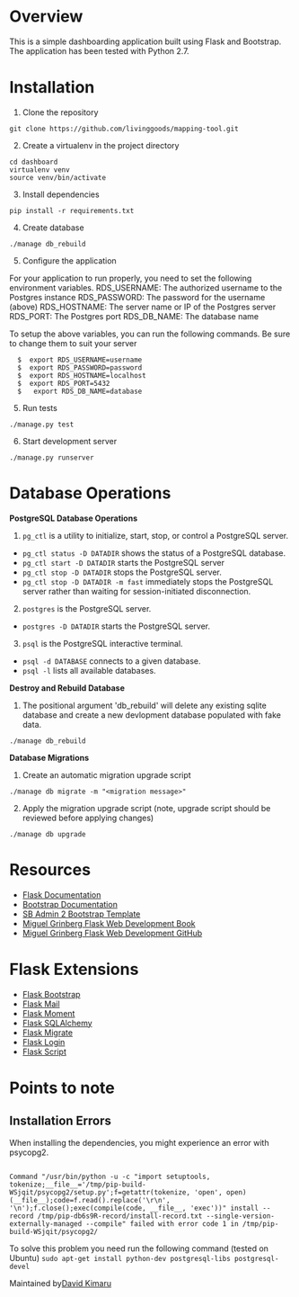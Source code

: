 # Overview

This is a simple dashboarding application built using Flask and Bootstrap.  The application has been tested with Python 2.7.



# Installation

1. Clone the repository

  ```
  git clone https://github.com/livinggoods/mapping-tool.git
  ```

2. Create a virtualenv in the project directory

  ```
  cd dashboard
  virtualenv venv
  source venv/bin/activate
  ```

3. Install dependencies

  ```
  pip install -r requirements.txt
  ```

4. Create database

  ```
  ./manage db_rebuild
  ```

5. Configure the application

For your application to run properly, you need to set the following environment variables.
RDS_USERNAME: The authorized username to the Postgres instance
RDS_PASSWORD: The password for the username (above)
RDS_HOSTNAME: The server name or IP of the Postgres server
RDS_PORT: The Postgres port
RDS_DB_NAME: The database name

To setup the above variables, you can run the following commands. Be sure to change them to suit your server
```
  $  export RDS_USERNAME=username
  $  export RDS_PASSWORD=password
  $  export RDS_HOSTNAME=localhost
  $  export RDS_PORT=5432
  $   export RDS_DB_NAME=database
```

5. Run tests

  ```
  ./manage.py test
  ```

6. Start development server

  ```
  ./manage.py runserver
  ```

# Database Operations

**PostgreSQL Database Operations**

1. `pg_ctl` is a utility to initialize, start, stop, or control a PostgreSQL server.
  * `pg_ctl status -D DATADIR` shows the status of a PostgreSQL database.
  * `pg_ctl start -D DATADIR` starts the PostgreSQL server
  * `pg_ctl stop -D DATADIR` stops the PostgreSQL server.
  * `pg_ctl stop -D DATADIR -m fast` immediately stops the PostgreSQL server rather than waiting for session-initiated disconnection.
2. `postgres` is the PostgreSQL server.
  * `postgres -D DATADIR` starts the PostgreSQL server.
3. `psql` is the PostgreSQL interactive terminal.
  * `psql -d DATABASE` connects to a given database.
  * `psql -l` lists all available databases.

**Destroy and Rebuild Database**

1. The positional argument 'db_rebuild' will delete any existing sqlite database and create a new devlopment database populated with fake data.

  ```
  ./manage db_rebuild
  ```

**Database Migrations**

1. Create an automatic migration upgrade script

  ```
  ./manage db migrate -m "<migration message>"
  ```

2. Apply the migration upgrade script (note, upgrade script should be reviewed before applying changes)

  ```
  ./manage db upgrade
  ```

# Resources

* [Flask Documentation](http://flask.pocoo.org/)
* [Bootstrap Documentation](http://getbootstrap.com/)
* [SB Admin 2 Bootstrap Template](http://startbootstrap.com/template-overviews/sb-admin-2/)
* [Miguel Grinberg Flask Web Development Book](http://www.flaskbook.com/)
* [Miguel Grinberg Flask Web Development GitHub](https://github.com/miguelgrinberg/flasky)

# Flask Extensions
* [Flask Bootstrap](http://pythonhosted.org/Flask-Bootstrap/)
* [Flask Mail](https://pythonhosted.org/Flask-Mail/)
* [Flask Moment](https://github.com/miguelgrinberg/flask-moment/)
* [Flask SQLAlchemy](https://pythonhosted.org/Flask-SQLAlchemy/)
* [Flask Migrate](https://flask-migrate.readthedocs.org/en/latest/)
* [Flask Login](https://flask-login.readthedocs.org/en/latest/)
* [Flask Script](http://flask-script.readthedocs.org/en/latest/)


# Points to note
## Installation Errors
When installing the dependencies, you might experience an error with psycopg2.

```

Command "/usr/bin/python -u -c "import setuptools, tokenize;__file__='/tmp/pip-build-WSjqit/psycopg2/setup.py';f=getattr(tokenize, 'open', open)(__file__);code=f.read().replace('\r\n', '\n');f.close();exec(compile(code, __file__, 'exec'))" install --record /tmp/pip-db6s9R-record/install-record.txt --single-version-externally-managed --compile" failed with error code 1 in /tmp/pip-build-WSjqit/psycopg2/

```
To solve this problem you need run the following command (tested on Ubuntu)
`sudo apt-get install python-dev postgresql-libs postgresql-devel`



Maintained by[David Kimaru](mailto:kimarudg@gmail.com)
